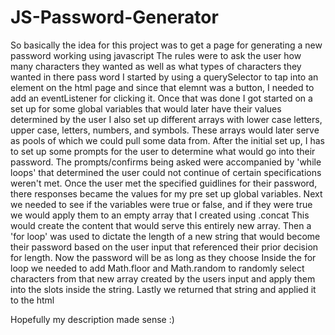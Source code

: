 # JS-Password-Generator
So basically the idea for this project was to get a page for generating a new password working using javascript
The rules were to ask the user how many characters they wanted as well as what types of characters they wanted in there pass word
I started by using a querySelector to tap into an element on the html page and since that elemnt was a button, I needed to add an eventListener for clicking it.
Once that was done I got started on a set up for some global variables that would later have their values determined by the user
I also set up different arrays with lower case letters, upper case, letters, numbers, and symbols. 
These arrays would later serve as pools of which we could pull some data from.
After the initial set up, I has to set up some prompts for the user to determine what would go into their password.
The prompts/confirms being asked were accompanied by 'while loops' that determined the user could not continue of certain specifications weren't met. 
Once the user met the specified guidlines for their password, there responses became the values for my pre set up global variables.
Next we needed to see if the variables were true or false, and if they were true we would apply them to an empty array that I created using .concat 
This would create the content that would serve this entirely new array. 
Then a 'for loop' was used to dictate the length of a new string that would become their password based on the user input that referenced their prior decision for length. 
Now the password will be as long as they choose
Inside the for loop we needed to add Math.floor and Math.random to randomly select characters from that new array created by the users input and apply them into the slots inside the string.
Lastly we returned that string and applied it to the html 

Hopefully my description made sense :) 
